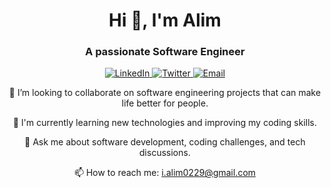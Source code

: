 <h1 align="center">Hi 👋, I'm Alim</h1>
<h3 align="center">A passionate Software Engineer</h3>

<p align="center">
  <a href="https://www.linkedin.com/in/ialim" target="_blank">
    <img src="https://img.shields.io/badge/-LinkedIn-blue?style=flat&logo=linkedin&logoColor=white" alt="LinkedIn" />
  </a>
  <a href="https://twitter.com/ialim01" target="_blank">
    <img src="https://img.shields.io/badge/-Twitter-blue?style=flat&logo=twitter&logoColor=white" alt="Twitter" />
  </a>
  <a href="mailto:i.alim0229@gmail.com">
    <img src="https://img.shields.io/badge/Email-i.alim0229%40gmail.com-green" alt="Email" />
  </a>
</p>

<p align="center">
  👯 I’m looking to collaborate on software engineering projects that can make life better for people.
</p>

<p align="center">
  🌱 I'm currently learning new technologies and improving my coding skills.
</p>

<p align="center">
  💬 Ask me about software development, coding challenges, and tech discussions.
</p>

<p align="center">
  📫 How to reach me: <a href="mailto:i.alim0229@gmail.com">i.alim0229@gmail.com</a>
</p>

